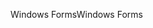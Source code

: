 <span data-ttu-id="bc7e8-101">Windows Forms</span><span class="sxs-lookup"><span data-stu-id="bc7e8-101">Windows Forms</span></span>